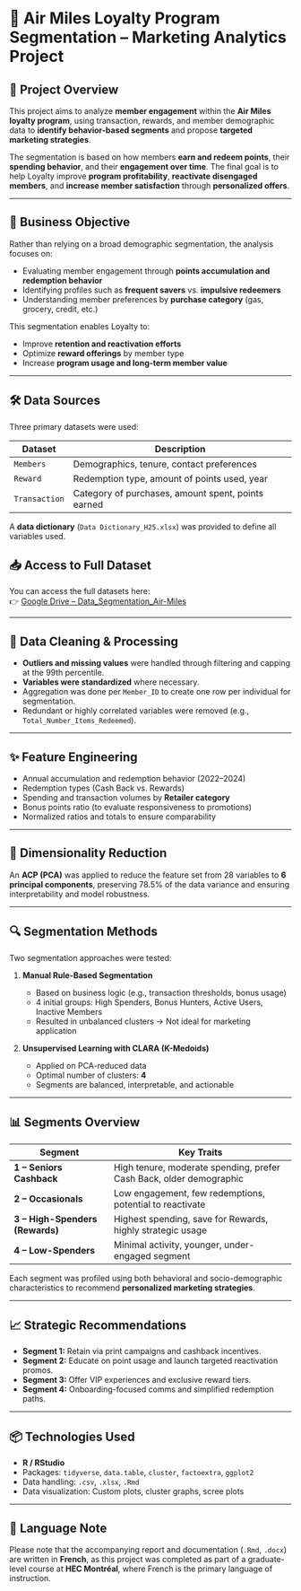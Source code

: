 # 🧠 Air Miles Loyalty Program Segmentation – Marketing Analytics Project

## 📌 Project Overview

This project aims to analyze **member engagement** within the **Air Miles loyalty program**, using transaction, rewards, and member demographic data to **identify behavior-based segments** and propose **targeted marketing strategies**.

The segmentation is based on how members **earn and redeem points**, their **spending behavior**, and their **engagement over time**. The final goal is to help Loyalty improve **program profitability**, **reactivate disengaged members**, and **increase member satisfaction** through **personalized offers**.

---

## 🎯 Business Objective

Rather than relying on a broad demographic segmentation, the analysis focuses on:
- Evaluating member engagement through **points accumulation and redemption behavior**
- Identifying profiles such as **frequent savers** vs. **impulsive redeemers**
- Understanding member preferences by **purchase category** (gas, grocery, credit, etc.)

This segmentation enables Loyalty to:
- Improve **retention and reactivation efforts**
- Optimize **reward offerings** by member type
- Increase **program usage and long-term member value**

---

## 🛠️ Data Sources

Three primary datasets were used:

| Dataset     | Description                                     |
|-------------|-------------------------------------------------|
| `Members`   | Demographics, tenure, contact preferences       |
| `Reward`    | Redemption type, amount of points used, year    |
| `Transaction` | Category of purchases, amount spent, points earned |

A **data dictionary** (`Data Dictionary_H25.xlsx`) was provided to define all variables used.

## 📥 Access to Full Dataset

You can access the full datasets here:  
👉 [Google Drive – Data_Segmentation_Air-Miles]((https://drive.google.com/drive/folders/1N7IDbjHU0w0Kc2M2HSKoEpwR0CW4vCPU))

---

## 🧹 Data Cleaning & Processing

- **Outliers and missing values** were handled through filtering and capping at the 99th percentile.
- **Variables were standardized** where necessary.
- Aggregation was done per `Member_ID` to create one row per individual for segmentation.
- Redundant or highly correlated variables were removed (e.g., `Total_Number_Items_Redeemed`).

---

## ✨ Feature Engineering

- Annual accumulation and redemption behavior (2022–2024)
- Redemption types (Cash Back vs. Rewards)
- Spending and transaction volumes by **Retailer category**
- Bonus points ratio (to evaluate responsiveness to promotions)
- Normalized ratios and totals to ensure comparability

---

## 🔎 Dimensionality Reduction

An **ACP (PCA)** was applied to reduce the feature set from 28 variables to **6 principal components**, preserving 78.5% of the data variance and ensuring interpretability and model robustness.

---

## 🔍 Segmentation Methods

Two segmentation approaches were tested:

1. **Manual Rule-Based Segmentation**
   - Based on business logic (e.g., transaction thresholds, bonus usage)
   - 4 initial groups: High Spenders, Bonus Hunters, Active Users, Inactive Members
   - Resulted in unbalanced clusters → Not ideal for marketing application

2. **Unsupervised Learning with CLARA (K-Medoids)**
   - Applied on PCA-reduced data
   - Optimal number of clusters: **4**
   - Segments are balanced, interpretable, and actionable

---

## 📊 Segments Overview

| Segment                     | Key Traits                                                                 |
|----------------------------|-----------------------------------------------------------------------------|
| **1 – Seniors Cashback**   | High tenure, moderate spending, prefer Cash Back, older demographic         |
| **2 – Occasionals**        | Low engagement, few redemptions, potential to reactivate                   |
| **3 – High-Spenders (Rewards)** | Highest spending, save for Rewards, highly strategic usage                 |
| **4 – Low-Spenders**       | Minimal activity, younger, under-engaged segment                           |

Each segment was profiled using both behavioral and socio-demographic characteristics to recommend **personalized marketing strategies**.

---

## 📈 Strategic Recommendations

- **Segment 1:** Retain via print campaigns and cashback incentives.
- **Segment 2:** Educate on point usage and launch targeted reactivation promos.
- **Segment 3:** Offer VIP experiences and exclusive reward tiers.
- **Segment 4:** Onboarding-focused comms and simplified redemption paths.

---

## 📦 Technologies Used

- **R / RStudio**
- Packages: `tidyverse`, `data.table`, `cluster`, `factoextra`, `ggplot2`
- Data handling: `.csv`, `.xlsx`, `.Rmd`
- Data visualization: Custom plots, cluster graphs, scree plots

---

## 📄 Language Note

Please note that the accompanying report and documentation (`.Rmd`, `.docx`) are written in **French**, as this project was completed as part of a graduate-level course at **HEC Montréal**, where French is the primary language of instruction.
